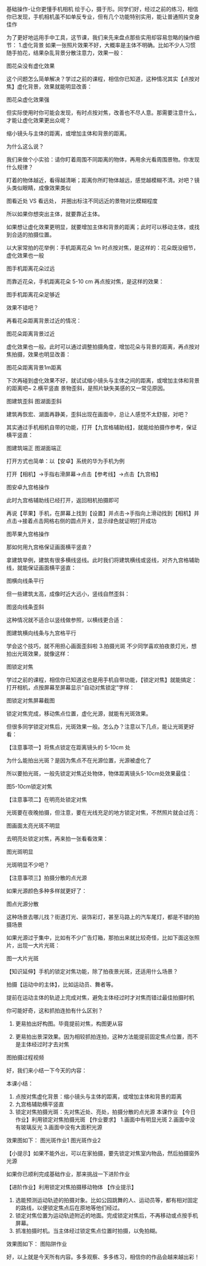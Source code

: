 基础操作-让你更懂手机相机
绘于心，摄于形。同学们好，经过之前的练习，相信你已发现，手机相机虽不如单反专业，但有几个功能特别实用，能让普通照片变身佳作

为了更好地运用手中工具，这节课，我们来先来盘点那些实用却容易忽略的操作细节：
1.虚化背景
如果一张照片效果不好，大概率是主体不明确。比如不少人习惯随手拍花，结果杂乱背景分散注意力，效果一般：

图花朵没有虚化效果

这个问题怎么简单解决？学过之前的课程，相信你已知道，这种情况其实【点按对焦】虚化背景，效果就能明显改善：

图花朵虚化效果强

但实际使用时你可能会发现，有时点按对焦，改善也不尽人意。那需要注意什么，才能让虚化效果更出众呢？

缩小镜头与主体的距离，或增加主体和背景的距离。

为什么这么说？

我们来做个小实验：请你盯着周围不同距离的物体，再用余光看周围景物。你发现什么规律？

盯着的物体越近，看得越清晰；距离你所盯物体越远，感觉越模糊不清。对吧？镜头类似眼睛，成像效果类似

图看近处 VS 看远处， 并圈出标注不同远近的景物对比模糊程度

所以如果你想突出主体，就要靠近主体。

如果想让虚化效果更明显，就要增加主体和背景的距离；此时可以移动主体，或找到合适的拍摄位置。

以大家常拍的花举例：手机距离花朵 1m 时点按对焦，是这样的：花朵既没细节，虚化效果也一般

图手机距离花朵过远

而靠近花朵，手机距离花朵 5-10 cm 再点按对焦，是这样的效果：

图手机距离花朵足够近

效果不错吧？

再看花朵距离背景过近的情况：

图花朵距离背景过近

虚化效果也一般。此时可以通过调整拍摄角度，增加花朵与背景的距离，再点按对焦拍摄，效果也明显改善： 

图花朵距离背景1m距离

下次再碰到虚化效果不好，就试试缩小镜头与主体之间的距离，或增加主体和背景的距离吧~
2.横平竖直
景物歪斜，是照片缺失美感的又一常见原因。

图建筑歪斜  图湖面歪斜

建筑再恢宏、湖面再静美，歪斜出现在画面中，总让人感觉不太舒服，对吧？

其实通过手机相机自带的功能，打开【九宫格辅助线】，就能给拍摄作参考，保证横平竖直：

图建筑端正  图湖面端正

打开方式也简单：以【安卓】系统的华为手机为例

打开【相机】→手指右滑屏幕→点击【参考线】→点击【九宫格】

图安卓九宫格操作

此时九宫格辅助线已经打开，返回相机拍摄即可

再说【苹果】手机，在屏幕上找到【设置】并点击→手指向上滑动找到【相机】并点击→接着点击网格右侧的圆点开关，显示绿色就证明打开成功

图苹果九宫格操作

那如何用九宫格保证画面横平竖直？

拿建筑举例，建筑有很多横线竖线。此时我们将建筑横线或竖线，对齐九宫格辅助线，就能保证画面横平竖直：

图横向线条平行

但一些建筑太高，成像时近大远小，竖线自然歪斜：

图竖向线条歪斜

这种情况就不适合以竖线做参照，以横线更合适：

图建筑横向线条与九宫格平行

学会这个技巧，就不用担心画面歪斜啦
3.拍摄光斑
不少同学喜欢拍夜景灯光，想拍出光斑效果，就像这样：

图锁定对焦

学过之前的课程，相信你已知道这也是用手机自带功能，【锁定对焦】就能搞定：打开相机，点按屏幕至屏幕显示“自动对焦锁定”字样：

图锁定对焦屏幕截图

锁定对焦完成，移动焦点位置，虚化光源，就能有光斑效果。

但很多同学锁定对焦后，光斑效果一般。怎么办？注意以下几点，能让光斑更好看：

【注意事项一】将焦点锁定在距离镜头的 5-10cm 处

为什么能拍出光斑？是因为焦点不在光源位置，光源被虚化了

所以要拍光斑，一般先锁定对焦近处物体，物体距离镜头5-10cm处效果最佳：

图5-10cm锁定对焦


【注意事项二】在明亮处锁定对焦

光斑要在夜晚拍摄，但注意，要在光线充足的地方锁定对焦，不然照片就会过亮：

图画面太亮光斑不明显

去明亮处锁定对焦，再来拍一张看看效果：

图光斑明显

光斑明显不少吧？

【注意事项三】拍摄分散的点光源

如果光源颜色多种多样就更好了：

图点光源分散

这种场景去哪儿找？街道灯光、装饰彩灯，甚至马路上的汽车尾灯，都是不错的拍摄场景

如果光源过于集中，比如有不少广告灯箱，那拍出来就比较奇怪，比如下面这张照片，出现一大片光斑：

图一大片光斑

【知识延伸】手机的锁定对焦功能，除了拍夜景光斑，还适用什么场景？

拍摄【运动中的主体】，比如运动员、舞者等。

提前在运动主体的轨迹上完成对焦，避免主体经过时才对焦而错过最佳拍摄时机

你可能好奇，这和抓拍连拍有什么区别？

1. 更易拍出好构图。毕竟提前对焦，构图更从容

2. 更易拍出景深效果。因为相较抓拍连拍，这种方法能提前固定焦点位置，而不是主体经过时才去对焦

图拍摄过程视频

好，我们来小结一下今天的内容：

本课小结：
1.	点按对焦虚化背景：缩小镜头与主体的距离，或增加主体和背景的距离
2.	九宫格辅助横平竖直
3.	锁定对焦拍摄光斑：先对焦近处、亮处，拍摄分散的点光源
本课作业
【今日作业】利用锁定对焦拍摄光斑
【作业要求】
1.画面中有明显光斑
2.画面中没有玻璃反光
3.画面中没有大面积光源

效果图如下：
图光斑作业1  图光斑作业2

【小提示】如果不能外出，可以在家拍摄，要先锁定对焦室内物品，然后拍摄窗外光源

如果你已顺利完成基础作业，那来挑战一下进阶作业

【进阶作业】利用锁定对焦拍摄移动物体
【作业提示】
1. 选能预测运动轨迹的拍摄对象。比如公园跳舞的人、运动员等，都有相对固定的路线，以便锁定焦点后在原地等他们经过。
2. 锁定对焦位置为运动轨迹附近的地面。完成锁定对焦后，不再移动或点按手机屏幕。
3. 抓准拍摄时机。当主体经过锁定焦点位置时拍摄，以免拍糊。

效果图如下：
图陷阱作业

好，以上就是今天所有内容。多多观察、多多练习，相信你的作品会越来越出彩！


